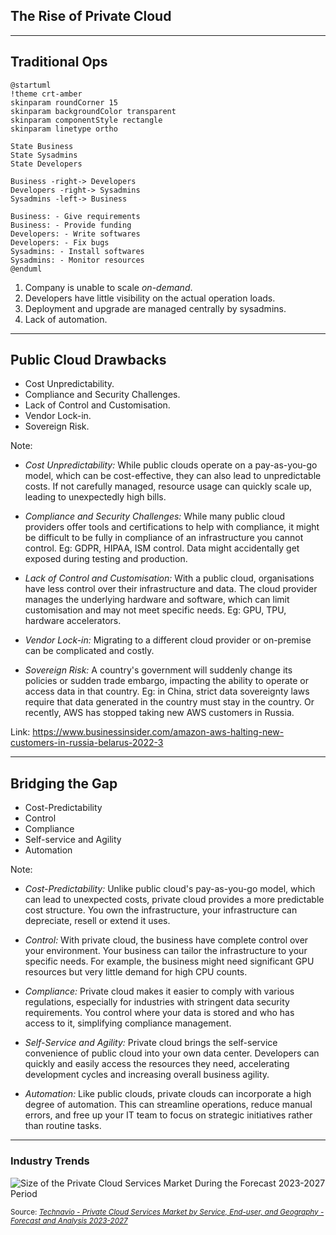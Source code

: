 <!--
.slide: data-background-image="https://cdn.pixabay.com/photo/2016/04/20/08/21/entrepreneur-1340649_960_720.jpg" data-background-opacity="0.15"
-->

## The Rise of Private Cloud

---

## Traditional Ops

```language-plantuml
@startuml
!theme crt-amber
skinparam roundCorner 15
skinparam backgroundColor transparent
skinparam componentStyle rectangle
skinparam linetype ortho

State Business
State Sysadmins
State Developers

Business -right-> Developers
Developers -right-> Sysadmins
Sysadmins -left-> Business

Business: - Give requirements
Business: - Provide funding
Developers: - Write softwares
Developers: - Fix bugs
Sysadmins: - Install softwares
Sysadmins: - Monitor resources
@enduml
```

1. Company is unable to scale _on-demand_.
2. Developers have little visibility on the actual operation loads.
3. Deployment and upgrade are managed centrally by sysadmins.
4. Lack of automation.

---

## Public Cloud Drawbacks

- Cost Unpredictability.
- Compliance and Security Challenges.
- Lack of Control and Customisation.
- Vendor Lock-in.
- Sovereign Risk.

Note: 

- *Cost Unpredictability:* While public clouds operate on a pay-as-you-go model, which can be cost-effective, they can also lead to unpredictable costs. If not carefully managed, resource usage can quickly scale up, leading to unexpectedly high bills.

- *Compliance and Security Challenges:* While many public cloud providers offer tools and certifications to help with compliance, it might be difficult to be fully in compliance of an infrastructure you cannot control. Eg: GDPR, HIPAA, ISM control. Data might accidentally get exposed during testing and production.

- *Lack of Control and Customisation:* With a public cloud, organisations have less control over their infrastructure and data. The cloud provider manages the underlying hardware and software, which can limit customisation and may not meet specific needs. Eg: GPU, TPU, hardware accelerators.

- *Vendor Lock-in:* Migrating to a different cloud provider or on-premise can be complicated and costly.

- *Sovereign Risk:* A country's government will suddenly change its policies or sudden trade embargo, impacting the ability to operate or access data in that country. Eg: in China, strict data sovereignty laws require that data generated in the country must stay in the country. Or recently, AWS has stopped taking new AWS customers in Russia.

Link: https://www.businessinsider.com/amazon-aws-halting-new-customers-in-russia-belarus-2022-3

---
<!--
.slide: data-background-image="https://cdn.pixabay.com/photo/2015/11/27/20/28/arno-river-1066307_960_720.jpg" data-background-opacity="0.2"
-->

## Bridging the Gap

- Cost-Predictability
- Control
- Compliance
- Self-service and Agility
- Automation

Note:
- *Cost-Predictability:* Unlike public cloud's pay-as-you-go model, which can lead to unexpected costs, private cloud provides a more predictable cost structure. You own the infrastructure, your infrastructure can depreciate, resell or extend it uses.

- *Control:* With private cloud, the business have complete control over your environment. Your business can tailor the infrastructure to your specific needs. For example, the business might need significant GPU resources but very little demand for high CPU counts.

- *Compliance:* Private cloud makes it easier to comply with various regulations, especially for industries with stringent data security requirements. You control where your data is stored and who has access to it, simplifying compliance management.

- *Self-Service and Agility:* Private cloud brings the self-service convenience of public cloud into your own data center. Developers can quickly and easily access the resources they need, accelerating development cycles and increasing overall business agility.

- *Automation:* Like public clouds, private clouds can incorporate a high degree of automation. This can streamline operations, reduce manual errors, and free up your IT team to focus on strategic initiatives rather than routine tasks.

---

### Industry Trends

![Size of the Private Cloud Services Market During the Forecast 2023-2027 Period](https://www.technavio.com/image/20221127234622_abstract_2023_v1.jpg.webp?v4.1.1) <!-- .element height="50%" width="70%" -->

<small>Source: [_Technavio - Private Cloud Services Market by Service, End-user, and Geography - Forecast and Analysis 2023-2027_](https://www.technavio.com/report/private-cloud-services-market-industry-analysis)</small>
